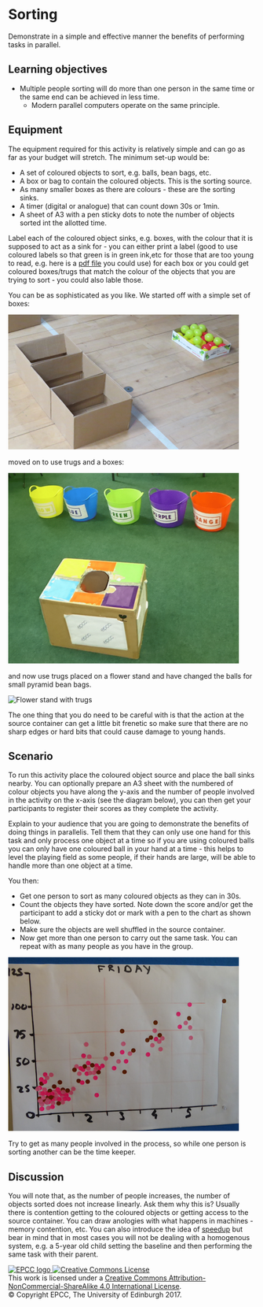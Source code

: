 # Sorting

Demonstrate in a simple and effective manner the benefits of performing
tasks in parallel.

## Learning objectives

* Multiple people sorting will do more than one person in the same
  time or the same end can be achieved in less time.
   * Modern parallel computers operate on the same principle.


## Equipment

The equipment required for this activity is relatively simple
and can go as far as your budget will stretch. The minimum
set-up would be:

* A set of coloured objects to sort, e.g. balls, bean bags, etc.
* A box or bag to contain the coloured objects. This is the sorting source.
* As many smaller boxes as there are colours - these are the sorting sinks.
* A timer (digital or analogue) that can count down 30s or 1min.
* A sheet of A3 with a pen sticky dots to note the number of objects sorted
  int the allotted time.

Label each of the coloured object sinks, e.g. boxes, with the colour that
it is supposed to act as a sink for - you can either print a label
(good to use coloured labels so that green is in green ink,etc for those
that are too young to read, e.g. here is a [pdf&nbsp;file](pdf/SortingLabels.pdf) 
you could use) for each box or you could get coloured boxes/trugs that match the
colour of the objects that you are trying to sort - you could also lable those.

You can be as sophisticated as you like. We started off with a simple
set of boxes:

![Simple boxes](imgs/setup1.png)

moved on to use trugs and a boxes:

![Box and trugs](imgs/setup2.png)

and now use trugs placed on a flower stand and have changed the
balls for small pyramid bean bags. 

![Flower stand with trugs](imgs/flower-stand.png)

The one thing that you do need to be careful with is that the action
at the source container can get a little bit frenetic so make
sure that there are no sharp edges or hard bits that could cause
damage to young hands.

## Scenario

To run this activity place the coloured object source and place the
ball sinks nearby. You can optionally prepare an A3 sheet with the
numbered of colour objects you have along the y-axis and the number
of people involved in the activity on the x-axis (see the diagram
below), you can then get your participants to register their scores
as they complete the activity.

Explain to your audience that you are going to demonstrate the
benefits of doing things in parallelis. Tell them that they can
only use one hand for this task and only process one object at a
time so if you are using coloured balls you can only have one coloured
ball in your hand at a time - this helps to level the playing field as
some people, if their hands are large, will be able to handle more
than one object at a time.

You then:

* Get one person to sort as many coloured objects as they can in 30s. 
* Count the objects they have sorted. Note down the score and/or get the participant
  to add a sticky dot or mark with a pen to the chart as shown below.
* Make sure the objects are well shuffled in the source container.
* Now get more than one person to carry out the same task. You can repeat with as 
  many people as you have in the group.

![Keeping track of the coloured objects sorted in 30s.](imgs/scores.png)

Try to get as many people involved in the process, so while one person is sorting
another can be the time keeper.

## Discussion

You will note that, as the number of people increases, the number
of objects sorted does not increase linearly. Ask them why this is?
Usually there is contention getting to the coloured objects or
getting access to the source container. You can draw anologies with
what happens in machines - memory contention, etc. You can also
introduce the idea of [speedup](https://en.wikipedia.org/wiki/Speedup)
but bear in mind that in most cases you will not be dealing with a
homogenous system, e.g. a 5-year old child setting the baseline and
then performing the same task with their parent.

<!-- Licensing and copyright stuff below -->
<a href="http://www.epcc.ed.ac.uk">
<img alt="EPCC logo" src="https://www.epcc.ed.ac.uk/sites/all/themes/epcc/images/epcc-logo.png" height="31"/>
</a>
<a rel="license" href="http://creativecommons.org/licenses/by-nc-sa/4.0/">
<img alt="Creative Commons License" style="border-width:0"
     src="https://i.creativecommons.org/l/by-nc-sa/4.0/88x31.png" />
</a><br />
This work is licensed under a <a rel="license" href="http://creativecommons.org/licenses/by-nc-sa/4.0/">
Creative Commons Attribution-NonCommercial-ShareAlike 4.0 International License</a>.<br/>
&copy; Copyright EPCC, The University of Edinburgh 2017.
